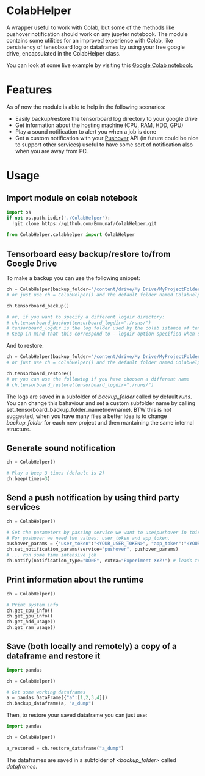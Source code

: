 # ColabHelper
A wrapper useful to work with Colab, but some of the methods like pushover notification should work on any jupyter notebook.
The module contains some utilities for an improved experience with Colab, like persistency of tensoboard log or dataframes by using your free google drive, encapsulated in the ColabHelper class.

You can look at some live example by visiting this [Google Colab notebook](https://colab.research.google.com/drive/1zC2lNhCVe0HNXEviVbDariIlC0TOsxVM?usp=sharing).
# Features
As of now the module is able to help in the following scenarios:
- Easily backup/restore the tensorboard log directory to your google drive
- Get information about the hosting machine (CPU, RAM, HDD, GPU)
- Play a sound notification to alert you when a job is done
- Get a custom notification with your [Pushover](https://pushover.net/) API (in future could be nice to support other services) useful to have some sort of notification also when you are away from PC.

# Usage
## Import module on colab notebook
```python
import os
if not os.path.isdir('./ColabHelper'):
  !git clone https://github.com/Emmunaf/ColabHelper.git
  
from ColabHelper.colabhelper import ColabHelper
```

## Tensorboard easy backup/restore to/from Google Drive
To make a backup you can use the following snippet:
```python
ch = ColabHelper(backup_folder="/content/drive/My Drive/MyProjectFolder/")
# or just use ch = ColabHelper() and the default folder named ColabHelper will be used.

ch.tensorboard_backup()

# or, if you want to specify a different logdir directory:
# ch.tensorboard_backup(tensorboard_logdir="./runs/")
# tensorboard_logdir is the log folder used by the colab istance of tensorboard. 
# Keep in mind that this correspond to --logdir option specified when starting tensorboard (usually logs or runs).
```
And to restore:
```python
ch = ColabHelper(backup_folder="/content/drive/My Drive/MyProjectFolder/")
# or just use ch = ColabHelper() and the default folder named ColabHelper will be used.

ch.tensorboard_restore()
# or you can use the following if you have choosen a different name
# ch.tensorboard_restore(tensorboard_logdir="./runs/")
```
The logs are saved in a subfolder of *backup_folder* called by default *runs*.
You can change this bahaviour and set a custom subfolder name by calling set_tensorboard_backup_folder_name(newname).
BTW this is not suggested, when you have many files a better idea is to change *backup_folder* for each new project and then mantaining the same internal structure.
## Generate sound notification
```python
ch = ColabHelper()

# Play a beep 3 times (default is 2)
ch.beep(times=3)
```

## Send a push notification by using third party services
```python
ch = ColabHelper()

# Set the parameters by passing service we want to use(pushover in this example) and the parameters needed for authentication  to the set_notification_params() method.
# For pushover we need two values: user_token and app_token.
pushover_params = {"user_token":"<YOUR_USER_TOKEN>", "app_token":"<YOUR_APP_TOKEN>"}
ch.set_notification_params(service="pushover", pushover_params)
# ... run some time intensive job
ch.notify(notification_type="DONE", extra="Experiment XYZ!") # leads to ->  [<DONE>]\n<Extra>
```

## Print information about the runtime
```python
ch = ColabHelper()

# Print system info
ch.get_cpu_info()
ch.get_gpu_info()
ch.get_hdd_usage()
ch.get_ram_usage()
```

## Save (both locally and remotely) a copy of a dataframe and restore it
```python
import pandas

ch = ColabHelper()

# Get some working dataframes
a = pandas.DataFrame({"a":[1,2,3,4]})
ch.backup_dataframe(a, "a_dump")

```
Then, to restore your saved dataframe you can just use:
```python
import pandas

ch = ColabHelper()

a_restored = ch.restore_dataframe("a_dump")
```
The dataframes are saved in a subfolder of *<backup_folder>* called *dataframes*.
